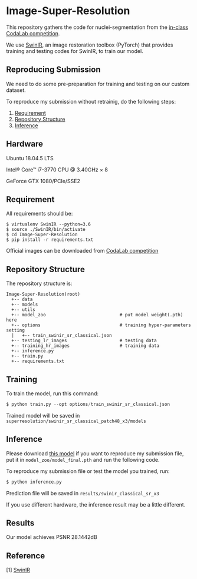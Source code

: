 # Image-Super-Resolution

This repository gathers the code for nuclei-segmentation from the [in-class CodaLab competition](https://codalab.lisn.upsaclay.fr/competitions/622?secret_key=4e06d660-cd84-429c-971b-79d15f78d400).

We use [SwinIR](https://github.com/JingyunLiang/SwinIR), an image restoration toolbox (PyTorch) that provides training and testing codes for SwinIR, to train our model.

## Reproducing Submission
We need to do some pre-preparation for training and testing on our custom dataset.

To reproduce my submission without retrainig, do the following steps:
1. [Requirement](#Requirement)
2. [Repository Structure](#Repository-Structure)
3. [Inference](#Inference)

## Hardware

Ubuntu 18.04.5 LTS

Intel® Core™ i7-3770 CPU @ 3.40GHz × 8

GeForce GTX 1080/PCIe/SSE2


## Requirement
All requirements should be:

```env
$ virtualenv SwinIR --python=3.6
$ source ./SwinIR/bin/activate
$ cd Image-Super-Resolution
$ pip install -r requirements.txt
```

Official images can be downloaded from [CodaLab competition](https://codalab.lisn.upsaclay.fr/competitions/622?secret_key=4e06d660-cd84-429c-971b-79d15f78d400#participate-get_data)


## Repository Structure

The repository structure is:
```
Image-Super-Resolution(root)
  +-- data                   
  +-- models
  +-- utils
  +-- model_zoo                            # put model weight(.pth) here
  +-- options                              # training hyper-parameters setting
  |   +-- train_swinir_sr_classical.json  
  +-- testing_lr_images                    # testing data
  +-- training_hr_images                   # training data
  +-- inference.py
  +-- train.py
  +-- requirements.txt
```


## Training

To train the model, run this command:

```py
$ python train.py --opt options/train_swinir_sr_classical.json
```

Trained model will be saved in ```superresolution/swinir_sr_classical_patch48_x3/models```


## Inference

Please download [this model]() if you want to reproduce my submission file, put it in ```model_zoo/model_final.pth``` and run the following code.

To reproduce my submission file or test the model you trained, run:

```py
$ python inference.py
```

Prediction file will be saved in ```results/swinir_classical_sr_x3```

If you use different hardware, the inference result may be a little different.

## Results

Our model achieves PSNR 28.1442dB


## Reference
[1] [SwinIR](https://github.com/JingyunLiang/SwinIR)